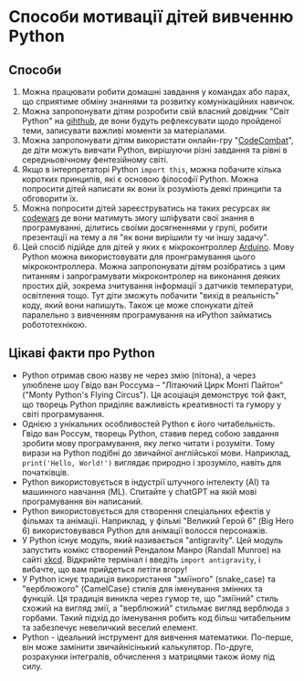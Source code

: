 # Способи мотивації дітей вивченню Python

## Способи

1. Можна працювати робити домашні завдання у командах або парах, що сприятиме обміну знаннями та розвитку комунікаційних навичок.
2. Можна запропонувати дітям розробити свій власний довідник "Світ Python" на [gihthub](https://github.com/), де вони будуть рефлексувати щодо пройденої теми, записувати важливі моменти за матеріалами.
3. Можна запропонувати дітям використати онлайн-гру "[CodeCombat](https://codecombat.com/)", де діти можуть вивчати Python, вирішуючи різні завдання та рівні в середньовічному фентезійному світі.
4. Якщо в інтерпретаторі Python ```import this```, можна побачите кілька коротких принципів, які є основою філософії Python. Можна попросити дітей написати як вони їх розуміють деякі принципи та обговорити їх.
5. Можна попросити дітей зареєструватись на таких ресурсах як [codewars](https://www.codewars.com/) де вони матимуть змогу шліфувати свої знання в програмуванні, ділитись своїми досягненнями у групі, робити презентації на тему а ля "як вони вирішили ту чи іншу задачу".
6. Цей спосіб підійде для дітей у яких є мікроконтроллер [Arduino](https://www.arduino.cc/). Мову Python можна використовувати для пронграмування цього мікроконтроллера. Можна запропонувати дітям розібратись з цим питанням і запрограмувати мікроконтролер на виконання деяких простих дій, зокрема зчитування інформації з датчиків температури, освітлення тощо. Тут діти зможуть побачити "вихід в реальність" коду, який вони напишуть. Також це може спонукати дітей паралельно з вивченням програмування на иPython займатись робототехнікою.

## Цікаві факти про Python

- Python отримав свою назву не через змію (пітона), а через улюблене шоу Гвідо ван Россума – "Літаючий Цирк Монті Пайтон" ("Monty Python's Flying Circus"). Ця асоціація демонструє той факт, що творець Python приділяє важливість креативності та гумору у світі програмування.
- Однією з унікальних особливостей Python є його читабельність. Гвідо ван Россум, творець Python, ставив перед собою завдання зробити мову програмування, яку легко читати і розуміти. Тому вирази на Python подібні до звичайної англійської мови. Наприклад, ```print('Hello, World!')``` виглядає природно і зрозуміло, навіть для початківців.
- Python використовується в індустрії штучного інтелекту (AI) та машинного навчання (ML). Спитайте у chatGPT на якій мові програмування він написаний.
- Python використовується для створення спеціальних ефектів у фільмах та анімації. Наприклад, у фільмі "Великий Герой 6" (Big Hero 6) використовувався Python для анімації волосся персонажів.
- У Python існує модуль, який називається "antigravity". Цей модуль запустить комікс створений Рендалом Манро (Randall Munroe) на сайті [xkcd](https://xkcd.com/354/). Відкрийте термінал і введіть ```import antigravity```, і вибачте, що вам прийдеться летіти вгору!
- У Python існує традиція використання "зміїного" (snake_case) та "верблюжого" (CamelCase) стилів для іменування змінних та функцій. Ця традиція виникла через гумор те, що "зміїний" стиль схожий на вигляд змії, а "верблюжий" стильмає вигляд верблюда з горбами. Такий підхід до іменування робить код більш читабельним та забезпечує невеличкий веселий елемент.
- Python - ідеальний інструмент для вивчення математики. По-перше, він може замінити звичайнісінький калькулятор. По-друге, розрахунки інтегралів, обчислення з матрицями також йому під силу.
